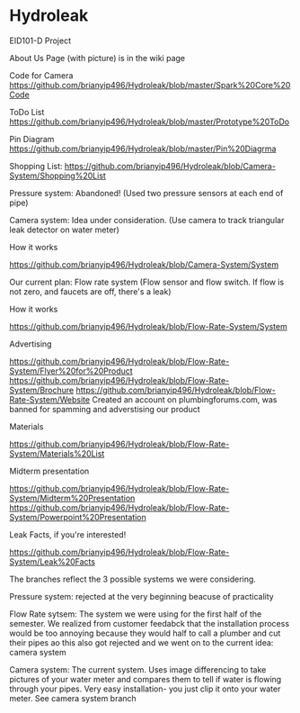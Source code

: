 Hydroleak
=========

EID101-D Project

About Us Page (with picture) is in the wiki page

Code for Camera
https://github.com/brianyip496/Hydroleak/blob/master/Spark%20Core%20Code

ToDo List
https://github.com/brianyip496/Hydroleak/blob/master/Prototype%20ToDo

Pin Diagram
https://github.com/brianyip496/Hydroleak/blob/master/Pin%20Diagrma

Shopping List:
https://github.com/brianyip496/Hydroleak/blob/Camera-System/Shopping%20List

Pressure system: Abandoned! (Used two pressure sensors at each end of pipe)

Camera system: Idea under consideration. (Use camera to track triangular leak detector on water meter)

How it works

https://github.com/brianyip496/Hydroleak/blob/Camera-System/System


Our current plan: Flow rate system (Flow sensor and flow switch. If flow is not zero, and faucets are off, there's a leak)

How it works 

https://github.com/brianyip496/Hydroleak/blob/Flow-Rate-System/System

Advertising

https://github.com/brianyip496/Hydroleak/blob/Flow-Rate-System/Flyer%20for%20Product
https://github.com/brianyip496/Hydroleak/blob/Flow-Rate-System/Brochure
https://github.com/brianyip496/Hydroleak/blob/Flow-Rate-System/Website
Created an account on plumbingforums.com, was banned for spamming and adverstising our product

Materials

https://github.com/brianyip496/Hydroleak/blob/Flow-Rate-System/Materials%20List

Midterm presentation

https://github.com/brianyip496/Hydroleak/blob/Flow-Rate-System/Midterm%20Presentation
https://github.com/brianyip496/Hydroleak/blob/Flow-Rate-System/Powerpoint%20Presentation

Leak Facts, if you're interested!

https://github.com/brianyip496/Hydroleak/blob/Flow-Rate-System/Leak%20Facts

The branches reflect the 3 possible systems we were considering. 

Pressure system: rejected at the very beginning beacuse of practicality

Flow Rate sytsem: The system we were using for the first half of the semester. We realized from customer feedabck that the installation process would be too annoying because they would half to call a plumber and cut their pipes ao this also got rejected and we went on to the current idea: camera system

Camera system: The current system. Uses image differencing to take pictures of your water meter and compares them to tell if water is flowing through your pipes. Very easy installation- you just clip it onto your water meter. See camera system branch

